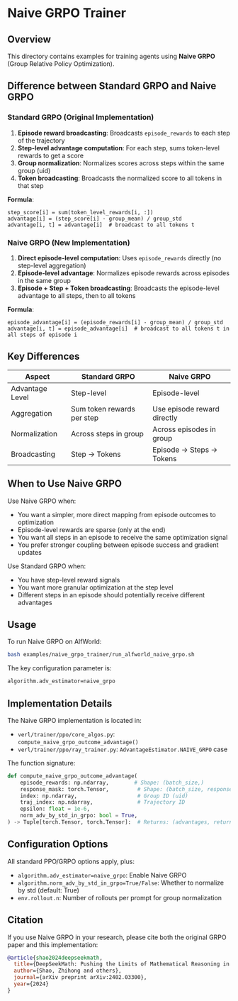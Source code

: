 # Naive GRPO Trainer

## Overview

This directory contains examples for training agents using **Naive GRPO** (Group Relative Policy Optimization).

## Difference between Standard GRPO and Naive GRPO

### Standard GRPO (Original Implementation)
1. **Episode reward broadcasting**: Broadcasts `episode_rewards` to each step of the trajectory
2. **Step-level advantage computation**: For each step, sums token-level rewards to get a score
3. **Group normalization**: Normalizes scores across steps within the same group (uid)
4. **Token broadcasting**: Broadcasts the normalized score to all tokens in that step

**Formula**: 
```
step_score[i] = sum(token_level_rewards[i, :])
advantage[i] = (step_score[i] - group_mean) / group_std
advantage[i, t] = advantage[i]  # broadcast to all tokens t
```

### Naive GRPO (New Implementation)
1. **Direct episode-level computation**: Uses `episode_rewards` directly (no step-level aggregation)
2. **Episode-level advantage**: Normalizes episode rewards across episodes in the same group
3. **Episode + Step + Token broadcasting**: Broadcasts the episode-level advantage to all steps, then to all tokens

**Formula**:
```
episode_advantage[i] = (episode_rewards[i] - group_mean) / group_std
advantage[i, t] = episode_advantage[i]  # broadcast to all tokens t in all steps of episode i
```

## Key Differences

| Aspect | Standard GRPO | Naive GRPO |
|--------|---------------|------------|
| Advantage Level | Step-level | Episode-level |
| Aggregation | Sum token rewards per step | Use episode reward directly |
| Normalization | Across steps in group | Across episodes in group |
| Broadcasting | Step → Tokens | Episode → Steps → Tokens |

## When to Use Naive GRPO

Use Naive GRPO when:
- You want a simpler, more direct mapping from episode outcomes to optimization
- Episode-level rewards are sparse (only at the end)
- You want all steps in an episode to receive the same optimization signal
- You prefer stronger coupling between episode success and gradient updates

Use Standard GRPO when:
- You have step-level reward signals
- You want more granular optimization at the step level
- Different steps in an episode should potentially receive different advantages

## Usage

To run Naive GRPO on AlfWorld:

```bash
bash examples/naive_grpo_trainer/run_alfworld_naive_grpo.sh
```

The key configuration parameter is:
```bash
algorithm.adv_estimator=naive_grpo
```

## Implementation Details

The Naive GRPO implementation is located in:
- `verl/trainer/ppo/core_algos.py`: `compute_naive_grpo_outcome_advantage()`
- `verl/trainer/ppo/ray_trainer.py`: `AdvantageEstimator.NAIVE_GRPO` case

The function signature:
```python
def compute_naive_grpo_outcome_advantage(
    episode_rewards: np.ndarray,        # Shape: (batch_size,)
    response_mask: torch.Tensor,         # Shape: (batch_size, response_length)
    index: np.ndarray,                   # Group ID (uid)
    traj_index: np.ndarray,              # Trajectory ID
    epsilon: float = 1e-6,
    norm_adv_by_std_in_grpo: bool = True,
) -> Tuple[torch.Tensor, torch.Tensor]:  # Returns: (advantages, returns)
```

## Configuration Options

All standard PPO/GRPO options apply, plus:
- `algorithm.adv_estimator=naive_grpo`: Enable Naive GRPO
- `algorithm.norm_adv_by_std_in_grpo=True/False`: Whether to normalize by std (default: True)
- `env.rollout.n`: Number of rollouts per prompt for group normalization

## Citation

If you use Naive GRPO in your research, please cite both the original GRPO paper and this implementation:

```bibtex
@article{shao2024deepseekmath,
  title={DeepSeekMath: Pushing the Limits of Mathematical Reasoning in Open Language Models},
  author={Shao, Zhihong and others},
  journal={arXiv preprint arXiv:2402.03300},
  year={2024}
}
```


